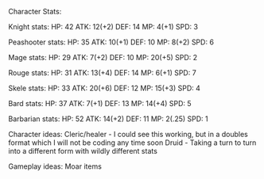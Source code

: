 Character Stats:

Knight stats:
    HP: 42  ATK: 12(+2)  DEF: 14  MP: 4(+1)  SPD: 3

Peashooter stats:
    HP: 35  ATK: 10(+1)  DEF: 10  MP: 8(+2)  SPD: 6

Mage stats:
    HP: 29  ATK: 7(+2)  DEF: 10   MP: 20(+5)  SPD: 2

Rouge stats:
    HP: 31  ATK: 13(+4)  DEF: 14  MP: 6(+1)  SPD: 7

Skele stats:
    HP: 33  ATK: 20(+6)  DEF: 12  MP: 15(+3)  SPD: 4

Bard stats:
    HP: 37  ATK: 7(+1)  DEF: 13  MP: 14(+4)  SPD: 5

Barbarian stats:
    HP: 52 ATK: 14(+2) DEF: 11 MP: 2(.25) SPD: 1

Character ideas:
    Cleric/healer - I could see this working, but in a doubles format which I will not be coding any time soon
    Druid - Taking a turn to turn into a different form with wildly different stats
    
Gameplay ideas:
Moar items